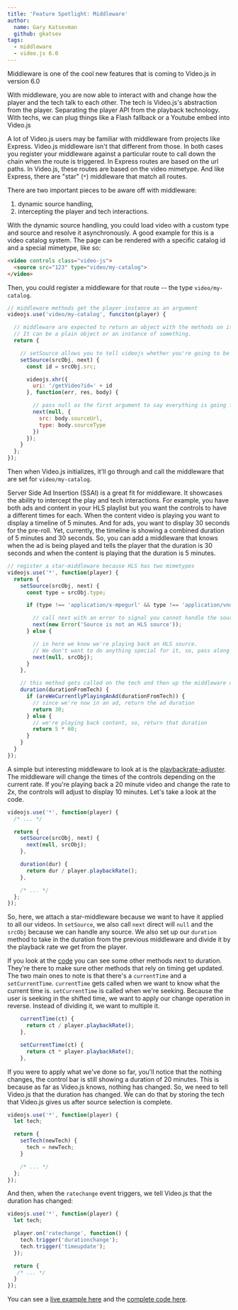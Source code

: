 ```yaml
---
title: 'Feature Spotlight: Middleware'
author:
  name: Gary Katsevman
  github: gkatsev
tags:
  - middleware
  - video.js 6.0
---
```


Middleware is one of the cool new features that is coming to Video.js in version 6.0

With middleware, you are now able to interact with and change how the player and the tech talk to each other.
The tech is Video.js's abstraction from the player. Separating the player API from the playback technology. With techs, we can plug things like a Flash fallback or a Youtube embed into Video.js

A lot of Video.js users may be familiar with middleware from projects like Express.
Video.js middleware isn't that different from those.
In both cases you register your middleware against a particular route to call down the chain when the route is triggered.
In Express routes are based on the url paths.
In Video.js, these routes are based on the video mimetype.
And like Express, there are "star" (`*`) middleware that match all routes.

There are two important pieces to be aware off with middleware:
1. dynamic source handling,
2. intercepting the player and tech interactions.

With the dynamic source handling, you could load video with a custom type and source and resolve it asynchronously.
A good example for this is a video catalog system.
The page can be rendered with a specific catalog id and a special mimetype, like so:
```html
<video controls class="video-js">
  <source src="123" type="video/my-catalog">
</video>
```
Then, you could register a middleware for that route -- the type `video/my-catalog`.
```js
// middleware methods get the player instance as an argument
videojs.use('video/my-catalog', funciton(player) {

  // middleware are expected to return an object with the methods on it.
  // It can be a plain object or an instance of something.
  return {

    // setSource allows you to tell videojs whether you're going to be handling the source or not
    setSource(srcObj, next) {
      const id = srcObj.src;

      videojs.xhr({
        uri: '/getVideo?id=' + id
      }, function(err, res, body) {

        // pass null as the first argument to say everything is going fine and we can handle it.
        next(null, {
          src: body.sourceUrl,
          type: body.sourceType
        })
      });
    }
  };
});
```
Then when Video.js initializes, it'll go through and call the middleware that are set for `video/my-catalog`.

Server Side Ad Insertion (SSAI) is a great fit for middleware. It showcases the ability to intercept the play and tech interactions.
For example, you have both ads and content in your HLS playlist but you want the controls to have a different times for each.
When the content video is playing you want to display a timeline of 5 minutes. And for ads, you want to display 30 seconds for the pre-roll.
Yet, currently, the timeline is showing a combined duration of 5 minutes and 30 seconds.
So, you can add a middleware that knows when the ad is being played and tells the player that the duration is 30 seconds
and when the content is playing that the duration is 5 minutes.
```js
// register a star-middleware because HLS has two mimetypes
videojs.use('*', function(player) {
  return {
    setSource(srcObj, next) {
      const type = srcObj.type;

      if (type !== 'application/x-mpegurl' && type !== 'application/vnd.apple.mpegurl') {

        // call next with an error to signal you cannot handle the source
        next(new Error('Source is not an HLS source'));
      } else {

        // in here we know we're playing back an HLS source.
        // We don't want to do anything special for it, so, pass along the source along with a null.
        next(null, srcObj);
      }
    },

    // this method gets called on the tech and then up the middleware chain providing the values as you go along
    duration(durationFromTech) {
      if (areWeCurrentlyPlayingAnAd(durationFromTech)) {
        // since we're now in an ad, return the ad duration
        return 30;
      } else {
        // we're playing back content, so, return that duration
        return 5 * 60;
      }
    }
  }
});
```

A simple but interesting middleware to look at is the [playbackrate-adjuster][pra].
The middleware will change the times of the controls depending on the current rate.
If you're playing back a 20 minute video and change the rate to 2x, the controls will adjust to display 10 minutes.
Let's take a look at the code.
```js
videojs.use('*', function(player) {
  /* ... */

  return {
    setSource(srcObj, next) {
      next(null, srcObj);
    },

    duration(dur) {
      return dur / player.playbackRate();
    },

    /* ... */
  };
});
```
So, here, we attach a star-middleware because we want to have it applied to all our videos.
In `setSource`, we also call `next` direct will `null` and the `srcObj` because we can handle any source.
We also set up our `duration` method to take in the duration from the previous middleware and divide it by the playback rate we get from the player.

If you look at the [code][] you can see some other methods next to duration.
They're there to make sure other methods that rely on timing get updated.
The two main ones to note is that there's a `currentTime` and a `setCurrentTime`.
`currentTime` gets called when we want to know what the current time is.
`setCurrentTime` is called when we're seeking.
Because the user is seeking in the shifted time, we want to apply our change operation in reverse.
Instead of dividing it, we want to multiple it.
```js
    currentTime(ct) {
      return ct / player.playbackRate();
    },

    setCurrentTime(ct) {
      return ct * player.playbackRate();
    },
```

If you were to apply what we've done so far, you'll notice that the nothing changes, the control bar is still showing a duration of 20 minutes.
This is because as far as Video.js knows, nothing has changed.
So, we need to tell Video.js that the duration has changed.
We can do that by storing the tech that Video.js gives us after source selection is complete.
```js
videojs.use('*', function(player) {
  let tech;

  return {
    setTech(newTech) {
      tech = newTech;
    }

    /* ... */
  };
});
```

And then, when the `ratechange` event triggers, we tell Video.js that the duration has changed:
```js
videojs.use('*', function(player) {
  let tech;

  player.on('ratechange', function() {
    tech.trigger('durationchange');
    tech.trigger('timeupdate');
  });

  return {
   /* ... */
  }
});
```

You can see a [live example here][live] and the [complete code here][code].



[pra]: https://github.com/videojs-playbackrate-adjuster
[live]: https://videojs.github.io/videojs-playbackrate-adjuster/
[code]: https://github.com/videojs/videojs-playbackrate-adjuster/blob/master/src/js/index.js
